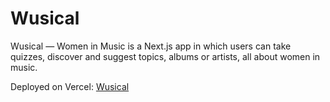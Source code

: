 # Wusical

Wusical — Women in Music is a Next.js app in which users can take quizzes, discover and suggest topics, albums or artists, all about women in music.

Deployed on Vercel: [Wusical](https://wusical.vercel.app/)
